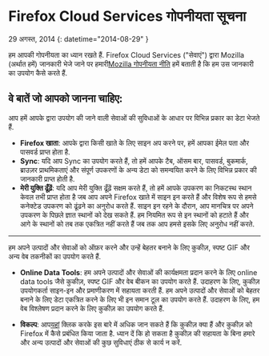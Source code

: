 # Firefox Cloud Services गोपनीयता सूचना

29 अगस्त, 2014
{: datetime="2014-08-29" }

हम आपकी गोपनीयता का ध्यान रखते हैं. Firefox Cloud Services ("सेवाएं") द्वारा Mozilla (अर्थात हमें) जानकारी भेजे जाने पर हमारी[Mozilla गोपनीयता नीति](https://www.mozilla.org/privacy/) हमें बताती है कि हम उस जानकारी का उपयोग कैसे करते हैं.

## वे बातें जो आपको जानना चाहिए:

आप हमें आपके द्वारा उपयोग की जाने वाली सेवाओं की सुविधाओं के आधार पर विभिन्न प्रकार का डेटा भेजते हैं.

* **Firefox खाता**: आपके द्वारा किसी खाते के लिए साइन अप करने पर, हमें आपका ईमेल पता और पासवर्ड प्राप्त होता है.
* **Sync**: यदि आप Sync का उपयोग करते हैं, तो हमें आपके टैब, ऑसम बार, पासवर्ड, बुकमार्क, ब्राउज़र प्राथमिकताएं और संपूर्ण उपकरणों के अन्य डेटा को समन्वयित करने के लिए विभिन्न प्रकार की जानकारी प्राप्त होती है.
* **मेरी युक्ति ढूँढ़ें**: यदि आप मेरी युक्ति ढूँढ़ें सक्षम करते हैं, तो हमें आपके उपकरण का निकटस्थ स्थान केवल तभी प्राप्त होता है जब आप अपने Firefox खाते में साइन इन करते हैं और विशेष रूप से हमसे कनेक्टेड उपकरण को ढूंढने का अनुरोध करते हैं.  साइन इन रहने के दौरान, आप मानचित्र पर अपने उपकरण के पिछले ज्ञात स्थानों को देख सकते हैं.  हम नियमित रूप से इन स्थानों को हटाते हैं और आगे के स्थानों को तब तक एकत्रित नहीं करते हैं जब तक आप हमसे इसके लिए अनुरोध नहीं करते.

---------------------------------------

हम अपने उत्पादों और सेवाओं को ऑफ़र करने और उन्हें बेहतर बनाने के लिए कुकीज़, स्‍पष्ट GIF और अन्य वेब तकनीकों का उपयोग करते हैं.

* **Online Data Tools**: हम अपने उत्पादों और सेवाओं की कार्यक्षमता प्रदान करने के लिए online data tools जैसे कुकीज़, स्‍पष्ट GIF और वेब बीकन का उपयोग करते हैं. उदाहरण के लिए, कुकीज़ उपयोगकर्ता साइन-इन और प्रमाणीकरण में सहायता करती हैं. हम अपने उत्पादों और सेवाओं को बेहतर बनाने के लिए डेटा एकत्रित करने के लिए भी इन समान टूल का उपयोग करते हैं. उदाहरण के लिए, हम वेब विश्लेषण प्रदान करने के लिए कुकीज़ का उपयोग करते हैं.

* **विकल्प**: आप[यहां](https://support.mozilla.org/kb/cookies-information-websites-store-on-your-computer) क्लिक करके इस बारे में अधिक जान सकते हैं कि कुकीज़ क्या हैं और कुकीज़ को Firefox में कैसे प्रबंधित किया जाता है. ध्यान दें कि हो सकता है कुकीज़ की सहायता के बिना हमारे और अन्य उत्पादों और सेवाओं की कुछ सुविधाएं ठीक से कार्य न करें.





